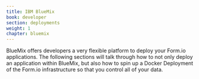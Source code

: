 ```yaml
---
title: IBM BlueMix
book: developer
section: deployments
weight: 1
chapter: bluemix
---
```

BlueMix offers developers a very flexible platform to deploy your Form.io applications. The following sections will talk through how to not only deploy an application within BlueMix, but also how to spin up a Docker Deployment of the Form.io infrastructure so that you control all of your data.